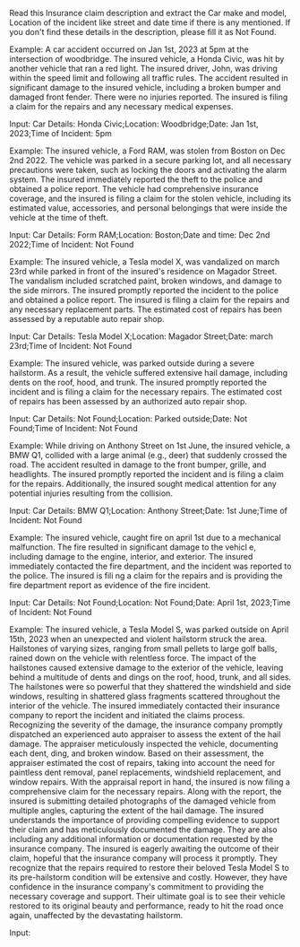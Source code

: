 Read this Insurance claim description and extract the Car make and model, Location of the incident like street and date time if there is any mentioned. If you don't find these details in the description, please fill it as Not Found.

Example:
A car accident occurred on Jan 1st, 2023 at 5pm at the intersection of woodbridge. The insured vehicle, a Honda Civic, was hit by another vehicle that ran a red light. The insured driver, John, was driving within the speed limit and following all traffic rules. The accident resulted in significant damage to the insured vehicle, including a broken bumper and damaged front fender. There were no injuries reported. The insured is filing a claim for the repairs and any necessary medical expenses.

Input:
Car Details: Honda Civic;Location: Woodbridge;Date: Jan 1st, 2023;Time of Incident: 5pm

Example:
The insured vehicle, a Ford RAM, was stolen from Boston on Dec 2nd 2022. The vehicle was parked in a secure parking lot, and all necessary precautions were taken, such as locking the doors and activating the alarm system. The insured immediately reported the theft to the police and obtained a police report. The vehicle had comprehensive insurance coverage, and the insured is filing a claim for the stolen vehicle, including its estimated value, accessories, and personal belongings that were inside the vehicle at the time of theft.

Input:
Car Details: Form RAM;Location: Boston;Date and time: Dec 2nd 2022;Time of Incident: Not Found

Example:
The insured vehicle, a Tesla model X, was vandalized on march 23rd while parked in front of the insured's residence on Magador Street. The vandalism included scratched paint, broken windows, and damage to the side mirrors. The insured promptly reported the incident to the police and obtained a police report. The insured is filing a claim for the repairs and any necessary replacement parts. The estimated cost of repairs has been assessed by a reputable auto repair shop.

Input:
Car Details: Tesla Model X;Location: Magador Street;Date: march 23rd;Time of Incident: Not Found

Example:
The insured vehicle, was parked outside during a severe hailstorm. As a result, the vehicle suffered extensive hail damage, including dents on the roof, hood, and trunk. The insured promptly reported the incident and is filing a claim for the necessary repairs. The estimated cost of repairs has been assessed by an authorized auto repair shop.

Input:
Car Details: Not Found;Location: Parked outside;Date: Not Found;Time of Incident: Not Found

Example:
While driving on Anthony Street on 1st June, the insured vehicle, a BMW Q1, collided with a large animal (e.g., deer) that suddenly crossed the road. The accident resulted in damage to the front bumper, grille, and headlights. The insured promptly reported the incident and is filing a claim for the repairs. Additionally, the insured sought medical attention for any potential injuries resulting from the collision.

Input:
Car Details: BMW Q1;Location: Anthony Street;Date: 1st June;Time of Incident: Not Found

Example:
The insured vehicle, caught fire on april 1st due to a mechanical malfunction. The fire resulted in significant damage to the vehicl
e, including damage to the engine, interior, and exterior. The insured immediately contacted the fire department, and the incident was reported to the police. The insured is fili
ng a claim for the repairs and is providing the fire department report as evidence of the fire incident.

Input:
Car Details: Not Found;Location: Not Found;Date: April 1st, 2023;Time of Incident: Not Found

Example:
The insured vehicle, a Tesla Model S, was parked outside on April 15th, 2023 when an unexpected and violent hailstorm struck the area. Hailstones of varying sizes, ranging from small pellets to large golf balls, rained down on the vehicle with relentless force. The impact of the hailstones caused extensive damage to the exterior of the vehicle, leaving behind a multitude of dents and dings on the roof, hood, trunk, and all sides. The hailstones were so powerful that they shattered the windshield and side windows, resulting in shattered glass fragments scattered throughout the interior of the vehicle. The insured immediately contacted their insurance company to report the incident and initiated the claims process. Recognizing the severity of the damage, the insurance company promptly dispatched an experienced auto appraiser to assess the extent of the hail damage. The appraiser meticulously inspected the vehicle, documenting each dent, ding, and broken window. Based on their assessment, the appraiser estimated the cost of repairs, taking into account the need for paintless dent removal, panel replacements, windshield replacement, and window repairs. With the appraisal report in hand, the insured is now filing a comprehensive claim for the necessary repairs. Along with the report, the insured is submitting detailed photographs of the damaged vehicle from multiple angles, capturing the extent of the hail damage. The insured understands the importance of providing compelling evidence to support their claim and has meticulously documented the damage. They are also including any additional information or documentation requested by the insurance company. The insured is eagerly awaiting the outcome of their claim, hopeful that the insurance company will process it promptly. They recognize that the repairs required to restore their beloved Tesla Model S to its pre-hailstorm condition will be extensive and costly. However, they have confidence in the insurance company's commitment to providing the necessary coverage and support. Their ultimate goal is to see their vehicle restored to its original beauty and performance, ready to hit the road once again, unaffected by the devastating hailstorm.

Input:
